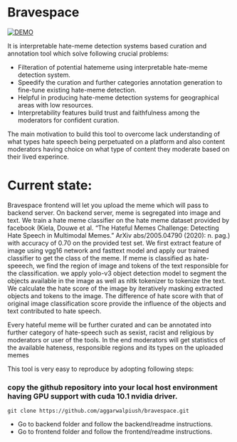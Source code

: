 # Bravespace

[![DEMO](https://img.youtube.com/vi/aOvhH0L9NFw&t=8s&ab_channel=MichelleEspranita/0.jpg)](https://www.youtube.com/watch?v=aOvhH0L9NFw&t=8s&ab_channel=MichelleEspranita)

It is interpretable hate-meme detection systems based curation and annotation tool which solve following crucial problems:

- Filteration of potential hatememe using interpretable hate-meme detection system.
- Speedify the curation and further categories annotation generation to fine-tune existing hate-meme detection.
- Helpful in producing hate-meme detection systems for geographical areas with low resources.
- Interpretability features build trust and faithfulness among the moderators for confident curation.

The main motivation to build this tool to overcome lack understanding of what types hate speech being perpetuated on a platform and also content moderators having choice on what type of content they moderate based on their lived experince.

# Current state:

Bravespace frontend will let you upload the meme which will pass to backend server. On backend server, meme is segregated into image and text. We train a hate meme classifier on the hate meme dataset provided by facebook (Kiela, Douwe et al. “The Hateful Memes Challenge: Detecting Hate Speech in Multimodal Memes.” ArXiv abs/2005.04790 (2020): n. pag.) with accuracy of 0.70 on the provided test set. We first extract feature of image using vgg16 network and fasttext model and apply our trained classifier to get the class of the meme. If meme is classified as hate-speeech, we find the region of image and tokens of the text responsible for the classification. we apply yolo-v3 object detection model to segment the objects available in the image as well as nltk tokenizer to tokenize the text. We calculate the hate score of the image by iteratively masking extracted objects and tokens to the image. The difference of hate score with that of original image classification score provide the influence of the objects and text contributed to hate speech. 

Every hateful meme will be further curated and can be annotated into further category of hate-speech such as sexist, racist and religious by moderators or user of the tools. In the end moderators will get statistics of the available hateness, responsible regions and its types on the uploaded memes 

This tool is very easy to reproduce by adopting following steps:

### copy the github repository into your local host environment having GPU support with cuda 10.1 nvidia driver.

`git clone https://github.com/aggarwalpiush/bravespace.git`

- Go to backend folder and follow the backend/readme instructions.
- Go to frontend folder and follow the frontend/readme instructions.

